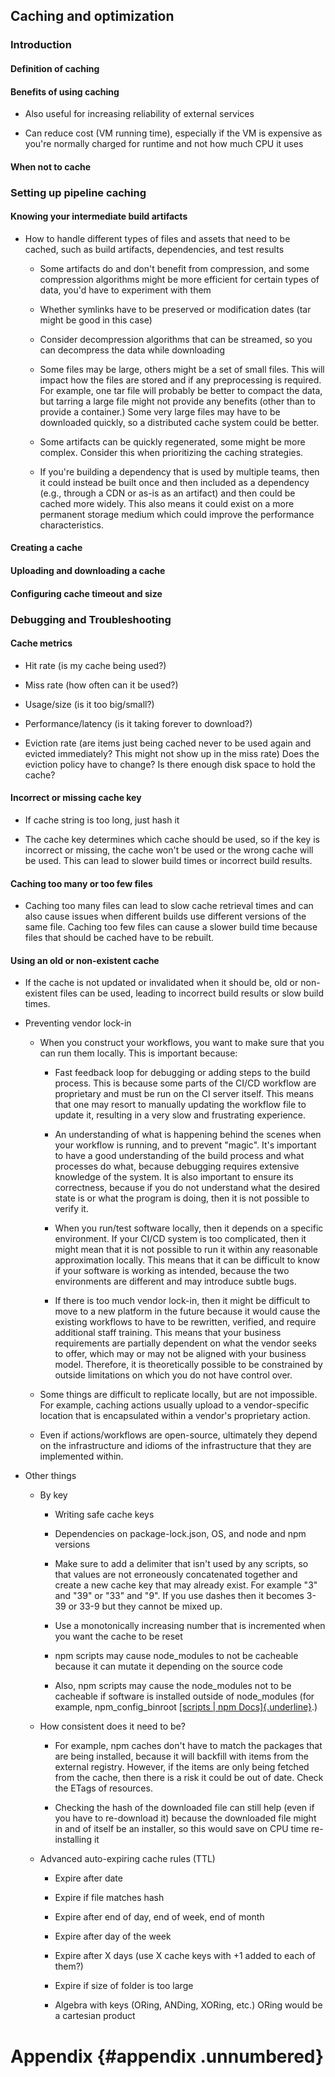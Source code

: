 ﻿## Caching and optimization

### Introduction

#### Definition of caching

#### Benefits of using caching

- Also useful for increasing reliability of external services

- Can reduce cost (VM running time), especially if the VM is expensive as you're normally charged for runtime and not how much CPU it uses

#### When not to cache

### Setting up pipeline caching

#### Knowing your intermediate build artifacts

- How to handle different types of files and assets that need to be cached, such as build artifacts, dependencies, and test results

  - Some artifacts do and don't benefit from compression, and some compression algorithms might be more efficient for certain types of data, you'd have to experiment with them

  - Whether symlinks have to be preserved or modification dates (tar might be good in this case)

  - Consider decompression algorithms that can be streamed, so you can decompress the data while downloading

  - Some files may be large, others might be a set of small files. This will impact how the files are stored and if any preprocessing is required. For example, one tar file will probably be better to compact the data, but tarring a large file might not provide any benefits (other than to provide a container.) Some very large files may have to be downloaded quickly, so a distributed cache system could be better.

  - Some artifacts can be quickly regenerated, some might be more complex. Consider this when prioritizing the caching strategies.

  - If you're building a dependency that is used by multiple teams, then it could instead be built once and then included as a dependency (e.g., through a CDN or as-is as an artifact) and then could be cached more widely. This also means it could exist on a more permanent storage medium which could improve the performance characteristics.

#### Creating a cache

#### Uploading and downloading a cache

#### Configuring cache timeout and size

### Debugging and Troubleshooting

#### Cache metrics

- Hit rate (is my cache being used?)

- Miss rate (how often can it be used?)

- Usage/size (is it too big/small?)

- Performance/latency (is it taking forever to download?)

- Eviction rate (are items just being cached never to be used again and evicted immediately? This might not show up in the miss rate) Does the eviction policy have to change? Is there enough disk space to hold the cache?

#### Incorrect or missing cache key

- If cache string is too long, just hash it

- The cache key determines which cache should be used, so if the key is incorrect or missing, the cache won\'t be used or the wrong cache will be used. This can lead to slower build times or incorrect build results.

#### Caching too many or too few files

- Caching too many files can lead to slow cache retrieval times and can also cause issues when different builds use different versions of the same file. Caching too few files can cause a slower build time because files that should be cached have to be rebuilt.

#### Using an old or non-existent cache

- If the cache is not updated or invalidated when it should be, old or non-existent files can be used, leading to incorrect build results or slow build times.

- Preventing vendor lock-in

  - When you construct your workflows, you want to make sure that you can run them locally. This is important because:

    - Fast feedback loop for debugging or adding steps to the build process. This is because some parts of the CI/CD workflow are proprietary and must be run on the CI server itself. This means that one may resort to manually updating the workflow file to update it, resulting in a very slow and frustrating experience.

    - An understanding of what is happening behind the scenes when your workflow is running, and to prevent "magic". It's important to have a good understanding of the build process and what processes do what, because debugging requires extensive knowledge of the system. It is also important to ensure its correctness, because if you do not understand what the desired state is or what the program is doing, then it is not possible to verify it.

    - When you run/test software locally, then it depends on a specific environment. If your CI/CD system is too complicated, then it might mean that it is not possible to run it within any reasonable approximation locally. This means that it can be difficult to know if your software is working as intended, because the two environments are different and may introduce subtle bugs.

    - If there is too much vendor lock-in, then it might be difficult to move to a new platform in the future because it would cause the existing workflows to have to be rewritten, verified, and require additional staff training. This means that your business requirements are partially dependent on what the vendor seeks to offer, which may or may not be aligned with your business model. Therefore, it is theoretically possible to be constrained by outside limitations on which you do not have control over.

  - Some things are difficult to replicate locally, but are not impossible. For example, caching actions usually upload to a vendor-specific location that is encapsulated within a vendor's proprietary action.

  - Even if actions/workflows are open-source, ultimately they depend on the infrastructure and idioms of the infrastructure that they are implemented within.

- Other things

  - By key

    - Writing safe cache keys

    - Dependencies on package-lock.json, OS, and node and npm versions

    - Make sure to add a delimiter that isn't used by any scripts, so that values are not erroneously concatenated together and create a new cache key that may already exist. For example "3" and "39" or "33" and "9". If you use dashes then it becomes 3-39 or 33-9 but they cannot be mixed up.

    - Use a monotonically increasing number that is incremented when you want the cache to be reset

    - npm scripts may cause node_modules to not be cacheable because it can mutate it depending on the source code

    - Also, npm scripts may cause the node_modules not to be cacheable if software is installed outside of node_modules (for example, npm_config_binroot [[scripts \| npm Docs]{.underline}](https://docs.npmjs.com/cli/v9/using-npm/scripts#:~:text=Inspect%20the%20env%20to%20determine%20where%20to%20put%20things.%20For%20instance%2C%20if%20the%20npm_config_binroot%20environment%20variable%20is%20set%20to%20/home/user/bin%2C%20then%20don%27t%20try%20to%20install%20executables%20into%20/usr/local/bin.%20The%20user%20probably%20set%20it%20up%20that%20way%20for%20a%20reason).)

  - How consistent does it need to be?

    - For example, npm caches don't have to match the packages that are being installed, because it will backfill with items from the external registry. However, if the items are only being fetched from the cache, then there is a risk it could be out of date. Check the ETags of resources.

    - Checking the hash of the downloaded file can still help (even if you have to re-download it) because the downloaded file might in and of itself be an installer, so this would save on CPU time re-installing it

  - Advanced auto-expiring cache rules (TTL)

    - Expire after date

    - Expire if file matches hash

    - Expire after end of day, end of week, end of month

    - Expire after day of the week

    - Expire after X days (use X cache keys with +1 added to each of them?)

    - Expire if size of folder is too large

    - Algebra with keys (ORing, ANDing, XORing, etc.) ORing would be a cartesian product

# Appendix {#appendix .unnumbered}
